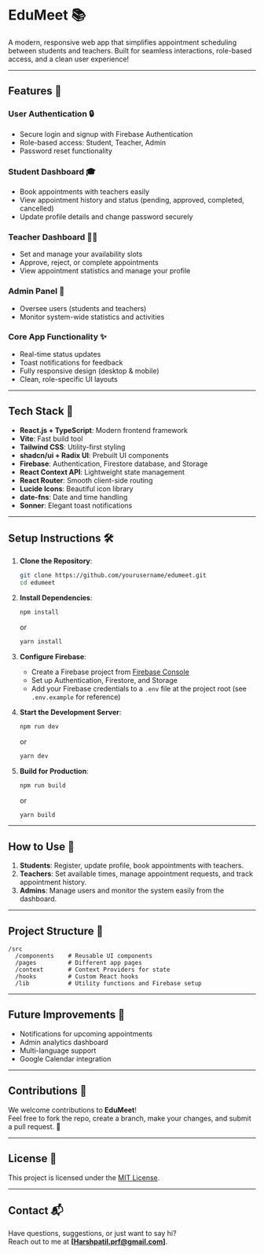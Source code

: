 # EduMeet 📚

A modern, responsive web app that simplifies appointment scheduling between students and teachers. Built for seamless interactions, role-based access, and a clean user experience!

---

## Features 🚀

### User Authentication 🔒
- Secure login and signup with Firebase Authentication
- Role-based access: Student, Teacher, Admin
- Password reset functionality

### Student Dashboard 🎓
- Book appointments with teachers easily
- View appointment history and status (pending, approved, completed, cancelled)
- Update profile details and change password securely

### Teacher Dashboard 👩‍🏫
- Set and manage your availability slots
- Approve, reject, or complete appointments
- View appointment statistics and manage your profile

### Admin Panel 🚰
- Oversee users (students and teachers)
- Monitor system-wide statistics and activities

### Core App Functionality ✨
- Real-time status updates
- Toast notifications for feedback
- Fully responsive design (desktop & mobile)
- Clean, role-specific UI layouts

---

## Tech Stack 🧰

- **React.js + TypeScript**: Modern frontend framework
- **Vite**: Fast build tool
- **Tailwind CSS**: Utility-first styling
- **shadcn/ui + Radix UI**: Prebuilt UI components
- **Firebase**: Authentication, Firestore database, and Storage
- **React Context API**: Lightweight state management
- **React Router**: Smooth client-side routing
- **Lucide Icons**: Beautiful icon library
- **date-fns**: Date and time handling
- **Sonner**: Elegant toast notifications

---

## Setup Instructions 🛠️

1. **Clone the Repository**:
   ```bash
   git clone https://github.com/yourusername/edumeet.git
   cd edumeet
   ```

2. **Install Dependencies**:
   ```bash
   npm install
   ```
   or
   ```bash
   yarn install
   ```

3. **Configure Firebase**:
   - Create a Firebase project from [Firebase Console](https://console.firebase.google.com/)
   - Set up Authentication, Firestore, and Storage
   - Add your Firebase credentials to a `.env` file at the project root (see `.env.example` for reference)

4. **Start the Development Server**:
   ```bash
   npm run dev
   ```
   or
   ```bash
   yarn dev
   ```

5. **Build for Production**:
   ```bash
   npm run build
   ```
   or
   ```bash
   yarn build
   ```

---

## How to Use 🔋

1. **Students**: Register, update profile, book appointments with teachers.
2. **Teachers**: Set available times, manage appointment requests, and track appointment history.
3. **Admins**: Manage users and monitor the system easily from the dashboard.

---

## Project Structure 📁

```
/src
  /components    # Reusable UI components
  /pages         # Different app pages
  /context       # Context Providers for state
  /hooks         # Custom React hooks
  /lib           # Utility functions and Firebase setup
```

---

## Future Improvements 🔮
- Notifications for upcoming appointments
- Admin analytics dashboard
- Multi-language support
- Google Calendar integration

---

## Contributions 🤝

We welcome contributions to **EduMeet**!  
Feel free to fork the repo, create a branch, make your changes, and submit a pull request. 🚀

---

## License 📜

This project is licensed under the [MIT License](LICENSE).

---

## Contact 📬

Have questions, suggestions, or just want to say hi?  
Reach out to me at **[Harshpatil.prf@gmail.com]**.

